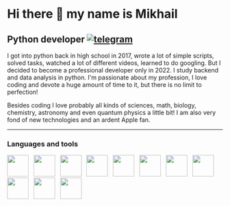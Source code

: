 Hi there 👋 my name is Mikhail
===============================

Python developer
<a href="https://t.me/mikhailcode">
<img src="https://img.shields.io/badge/telegram-blue?style=for-the- badge&logo=telegram&logoColor=white" alt="telegram"/> </a>
----------------


I got into python back in high school in 2017, wrote a lot of simple scripts, solved tasks, watched a lot of different videos, learned to do googling. But I decided to become a professional developer only in 2022. I study backend and data analysis in python. I'm passionate about my profession, I love coding and devote a huge amount of time to it, but there is no limit to perfection!

Besides coding I love probably all kinds of sciences, math, biology, chemistry, astronomy and even quantum physics a little bit! I am also very fond of new technologies and an ardent Apple fan. 

------------

### Languages and tools <br>
<img src="https://cdn.jsdelivr.net/gh/devicons/devicon/icons/python/python-original.svg" width=50 height=50/> &nbsp;
<img src="https://cdn.jsdelivr.net/gh/devicons/devicon/icons/django/django-plain.svg" width=50 height=50 /> &nbsp;
<img src="https://cdn.jsdelivr.net/gh/devicons/devicon/icons/fastapi/fastapi-original.svg" width=50 height=50 /> &nbsp;
<img src="https://cdn.jsdelivr.net/gh/devicons/devicon/icons/flask/flask-original.svg" width=50 height=50 /> &nbsp;
<img src="https://cdn.jsdelivr.net/gh/devicons/devicon/icons/html5/html5-original.svg" width=50 height=50 /> &nbsp;
<img src="https://cdn.jsdelivr.net/gh/devicons/devicon/icons/css3/css3-original.svg" width=50 height=50 /> &nbsp;
<img src="https://cdn.jsdelivr.net/gh/devicons/devicon/icons/docker/docker-original.svg" width=50 height=50 /> &nbsp;
<img src="https://cdn.jsdelivr.net/gh/devicons/devicon/icons/nginx/nginx-original.svg" width=50 height=50 /> &nbsp;
<img src="https://cdn.jsdelivr.net/gh/devicons/devicon/icons/postgresql/postgresql-plain-wordmark.svg" width=50 height=50/> &nbsp;
<img src="https://cdn.jsdelivr.net/gh/devicons/devicon/icons/linux/linux-original.svg" width=50 height=50 /> &nbsp;
<img src="https://cdn.jsdelivr.net/gh/devicons/devicon/icons/git/git-original.svg" width=50 height=50 /> &nbsp;

<br>

